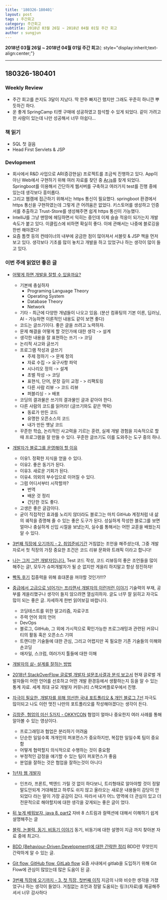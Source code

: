 ```yaml
---
title: '180326-180401'  
layout: post  
tags : 주간회고
category: 주간회고
subtitle: 2018년 03월 26일 ~ 2018년 04월 01일 주간 회고
author : sungjun
---
```


**2018년 03월 26일 ~ 2018년 04월 01일 주간 회고**{: style="display:inherit;text-align:center;"}

---

## 180326-180401

### Weekly Review
  - 주간 회고를 쓴지도 3달이 지났다. 딱 한주 빠지긴 했지만 그래도 꾸준히 하니깐 뿌듯하긴 하다.
  - 운 좋게 SpringCamp 티켓 구매에 성공하였고 참석할 수 있게 되었다. 같이 가려고 한 사람이 있는데 나만 성공해서 너무 아쉽다...

### 책 읽기
  - SQL 첫 걸음
  - Head First Servlets & JSP

### Devlopment
  - 회사에서 R&D 사업으로 AR(증강현실) 프로젝트를 조금씩 진행하고 있다. App이 아닌 Web에서 구현하기 위해 여러 자료를 찾던 중 [Ar.js](https://github.com/gwonsungjun/AR.js)를 찾게 되었다. Springboot를 이용해서 간단하게 웹서버를 구축하고 여러가지 test를 진행 중에 있는데 생각보다 흥미롭다.
  - 그리고 웹캠에 접근하기 위해서는 https 통신이 필요했다. springboot 환경에서 https 통신을 구현하였는데 그렇게 큰 어려움은 없었다. 키스토어를 생성하고 인증서를 추출하고 Trust-Store를 생성해주면 쉽게 https 통신이 가능했다.
  - IntelliJ를 그냥 맨땅에 헤딩하면서 익히는 중인데 이제 슬슬 적응이 되가는지 개발 속도가 붙고 있다. 이클립스에 비하면 확실히 좋다. 이에 관해서는 나중에 블로깅을 한번 해야겠다!
  - 요즘 톰캣 등의 컨테이너의 내부에 궁금한 점이 많아져서 서블릿 & JSP 책을 먼저 보고 있다. 생각보다 기초를 많이 놓치고 개발을 하고 있었구나 하는 생각이 많이 들고 있다.


### 이번 주에 읽었던 좋은 글
  - [어떻게 하면 개발을 잘할 수 있을까요?](http://www.popit.kr/%EC%96%B4%EB%96%BB%EA%B2%8C-%ED%95%98%EB%A9%B4-%EA%B0%9C%EB%B0%9C%EC%9D%84-%EC%9E%98%ED%95%A0-%EC%88%98-%EC%9E%88%EC%9D%84%EA%B9%8C%EC%9A%94/)
    - 기본에 충실하자
      - Programing Language Theory
      - Operating System
      - Database Theory
      - Network
    - 기타 - 최근에 다양한 개념들이 나오고 있음. (분산 컴퓨팅의 기본 이론, 딥러닝, AI - 가능하면 이론적인 내용도 같이 보면 좋다)
    - 코드는 글쓰기이다. 좋은 글을 쓰려고 노력하자.
    - 문제 해결을 어떻게 할 것인가에 대한 생각 -> 설계
    - 생각한 내용을 잘 표현하는 쓰기 -> 코딩
    - 논리적 사고와 글쓰기
    - 프로그램 작성과 글쓰기
      - 주제 정하기 -> 문제 정의
      - 자료 수집 -> 요구사항 파악
      - 시나리오 정의 -> 설계
      - 초벌 작성 -> 코딩
      - 표현식, 단어, 문장 길이 교정 - > 리팩토링
      - 다른 사람 리뷰 -> 코드 리뷰
      - 퍼블리싱 - > 배포
    - 코딩의 결과물은 쓰기의 결과물인 글과 같아야 한다.
    - 다른 사람의 코드를 읽어라! (글쓰기와도 같은 맥락)
      - 동료가 만든 코드
      - 유명한 오픈소스의 코드
      - 내가 만든 옛날 코드
    - 꾸준한 학습, 논리적인 사고력을 기르는 훈련, 실제 개발 경험을 지속적으로 할때 프로그램을 잘 만들 수 있다. 꾸준한 글쓰기도 이를 도와주는 도구 중의 하나.


  - [개발자가 블로그를 운영해야 할 이유](https://taegon.kim/archives/7107)
    - 이유1. 정확한 지식을 얻을 수 있다.
    - 이유2. 좋은 동기가 된다.
    - 이유3. 새로운 기회가 된다.
    - 이유4. 의외의 부수입으로 이어질 수 있다.
    - 그럼 어디서부터 시작할까?
      - 번역
      - 배운 것 정리
      - 간단한 것도 좋다.
    - 고생은 좋은 글감이다.
    - 굳이 직접적인 효과를 노리지 않더라도 블로그는 마치 GitHub 계정처럼 내 삶의 궤적을 증명해 줄 수 있는 좋은 도구가 된다. 성실하게 작성한 블로그를 보면 얼마나 충실하게 신입 시절을 보냈는지, 실수를 통해서는 어떤 교훈을 배웠는지 알 수 있다.
  - [3번째 직장에 오기까지 - 2. 취업준비기간](http://jojoldu.tistory.com/278) 거침없는 조언을 해주셨는데, 그중 개발자로서 첫 직장의 가장 중요한 조건은 코드 리뷰 문화와 트래픽 이라고 합니다!
  - [나는 그저 그런 개발자입니다.](http://blog.meeta.io/15) Test 코드 작성, 코드 리뷰등의 좋은 조언들을 많이 해주는 글!, 모두가 슈퍼개발자가 될 순 없지만 게을리 하지말고 항상 정진하자!
  - [빡독 후기](https://m.blog.naver.com/PostView.nhn?blogId=yds0002&logNo=221231266837&proxyReferer=http%3A%2F%2Fm.facebook.com) 집중력을 위해 휴대폰을 꺼야할 것인가!!!?
  - [중급에서 고급으로 넘어가는 프리랜서 개발자의 이런저런 이야기](https://okky.kr/article/450172) 기술력의 부재, 공부를 게을리했구나 생각이 들지 않으려면 열심히하자. 글도 너무 잘 읽히고 자극도 많이 되는 좋은 글. 자세하게 한번 읽어보길 바랍니다.
    - 코딩테스트를 위한 알고리즘, 자료구조
    - 주력 언어 외의 언어
    - DevOps
    - 블로그, GitHub, 그 외에 가시적으로 확인가능한 프로그래밍과 관련된 커뮤니티의 활동 혹은 오픈소스 기여
    - 트랜디한 기술들에 대한 관심, 그리고 어렵지만 꼭 필요한 기존 기술들의 이해와 손코딩
    - 애자일, 스크럼, 여러가지 툴들에 대한 이해
  - [개발자의 삶- 설계를 잘하는 방법](https://okky.kr/article/450386)
  - [2018년 StackOverFlow 글로벌 개발자 설문조사결과 분석 보고서](https://beginmate.com/News/NewsDetail?news_idx=49) 현재 글로벌 개발자들이 어떤 언어를 선호하고 어떤 개발 환경등에서 생활하는지 등을 알 수 있는 통계 자료. 세계 최대 규모 개발자 커뮤니티 스택오버플로우에서 진행.
  - [자극이 필요한, 개발자를 위해 엄선한 국내 포트폴리오 & 개인 블로그 7선](http://harbor.school/stories/portfolio-me/) 자극도 많이되고 나도 이런 멋진 나만의 포트폴리오를 작성해야겠다는 생각이 든다.
  - [김창준, 협업의 미신 5가지 - OKKYCON](https://www.youtube.com/watch?v=I4xkw_0XqAs&feature=youtu.be&app=desktop) 협업이 얼마나 중요한지 여러 사례를 통해 알아볼 수 있는 영상이다.
    - 프로그래밍과 협업은 분리하기 어려움
    - 단순한 일일수록 개개인의 퍼포먼스가 중요하지만, 복잡한 일일수록 팀이 중요함
    - 어떻게 협력할지 의식적으로 수행하는 것이 중요함
    - 부정적인 감정을 얘기할 수 있는 팀이 퍼포먼스가 좋음
    - 분업을 잘하는 것은 협업을 잘하는것이 아니다
  - [1년차 웹 개발자](http://kingbbode.tistory.com/m/23?category=737343)
    - 인프라, 프론트, 백엔드 가릴 것 없이 하다보니, 트리형태로 알아야할 것이 정말 말도안되게 거대해졌고 하루도 쉬지 않고 올라오는 새로운 내용들이 감당이 안되었다 라는 말이 가장 공감이 갔다. 따라서 내가 어느 영역에 더 관심이 있고 더 전문적으로 해야할지에 대한 생각을 갖게되는 좋은 글이 었다.
  - [뒤 늦게 배워보자, java 8. part2](https://www.sangkon.com/2018/03/03/java8_study_part2/) 자바 8 스트림과 컬렉션에 대해서 이해하기 쉽게 설명해주는 글
  - [블럭, 논블럭, 동기, 비동기 이야기](http://hamait.tistory.com/930) 동기, 비동기에 대한 설명이 지금 까지 찾아본 자료 중에 최고다.
  - [BDD (Behaviour-Driven Development)에 대한 간략한 정리](http://www.popit.kr/bdd-behaviour-driven-development%EC%97%90-%EB%8C%80%ED%95%9C-%EA%B0%84%EB%9E%B5%ED%95%9C-%EC%A0%95%EB%A6%AC/) BDD란 무엇인지 간략하게 알 수 있는 글.
  - [Git flow, GitHub flow, GitLab flow](https://ujuc.github.io/2015/12/16/git-flow-github-flow-gitlab-flow/) 요즘 사내에서 gitlab을 도입하기 위해 Git Flow에 관심이 많았는데 많은 도움이 된 글.
  - [ 3번째 직장에 오기까지 - 3. 첫 직장, 첫번째 이직](http://jojoldu.tistory.com/279) 지금의 나와 비슷한 생각을 가졌었구나 하는 생각이 들었다. 거침없는 조언과 정말 도움되는 링크(자료)를 제공해주셔서 너무 감사하다
